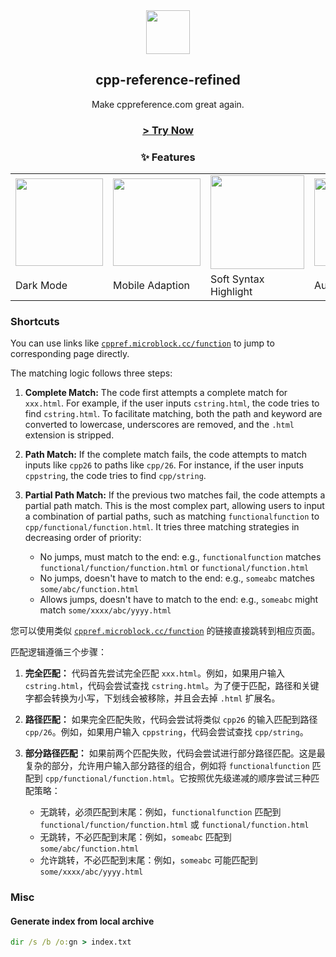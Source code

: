 <div align=center>
<img width=70 src=https://cppref.microblock.cc/favicon.ico />
<h2>cpp-reference-refined</h2>
Make cppreference.com great again.
<br/>
  <h3>
    <a href="https://cppref.microblock.cc/">&gt; Try Now</a>
  </h3>
<h3>✨ Features</h3>
<table>
  <tr>
    <td>
      <img height=140 src=https://github.com/user-attachments/assets/22a46e44-3d1c-4c38-86ea-031db8b01592 />
    </td>
    <td>
      <img height=140 src=https://github.com/user-attachments/assets/0eef26c7-75fb-406c-afcd-a344bbd45cef />
    </td>
    <td>
      <img width=150 src=https://github.com/user-attachments/assets/48c78e07-9f26-4fe3-b1fc-2fa07693b2d8 />
    </td>
    <td>
      <img height=140 src=https://github.com/user-attachments/assets/b3d30bc7-54c2-406d-a9f0-d4557466a695 />
    </td>
    <td>
      <img height=60 src=https://github.com/user-attachments/assets/7624c5f4-36c4-46e9-b330-3a91c2f2f9f7 />
    </td>
  </tr>
  <tr>
    <td>Dark Mode</td>
    <td>Mobile Adaption</td>
    <td>Soft Syntax Highlight</td>
    <td>Auto Language</td>
    <td>Shortcut</td>
  </tr>
</table>

</div>

### Shortcuts
You can use links like [`cppref.microblock.cc/function`](//cppref.microblock.cc/function) to jump to corresponding page directly.

The matching logic follows three steps:

1. **Complete Match:** The code first attempts a complete match for `xxx.html`. For example, if the user inputs `cstring.html`, the code tries to find `cstring.html`.  To facilitate matching, both the path and keyword are converted to lowercase, underscores are removed, and the `.html` extension is stripped.

2. **Path Match:** If the complete match fails, the code attempts to match inputs like `cpp26` to paths like `cpp/26`. For instance, if the user inputs `cppstring`, the code tries to find `cpp/string`.

3. **Partial Path Match:** If the previous two matches fail, the code attempts a partial path match. This is the most complex part, allowing users to input a combination of partial paths, such as matching `functionalfunction` to `cpp/functional/function.html`. It tries three matching strategies in decreasing order of priority:
    * No jumps, must match to the end: e.g., `functionalfunction` matches `functional/function/function.html` or `functional/function.html`
    * No jumps, doesn't have to match to the end: e.g., `someabc` matches `some/abc/function.html`
    * Allows jumps, doesn't have to match to the end: e.g., `someabc` might match `some/xxxx/abc/yyyy.html`

您可以使用类似 [`cppref.microblock.cc/function`](//cppref.microblock.cc/function) 的链接直接跳转到相应页面。

匹配逻辑遵循三个步骤：

1. **完全匹配：** 代码首先尝试完全匹配 `xxx.html`。例如，如果用户输入 `cstring.html`，代码会尝试查找 `cstring.html`。为了便于匹配，路径和关键字都会转换为小写，下划线会被移除，并且会去掉 `.html` 扩展名。

2. **路径匹配：** 如果完全匹配失败，代码会尝试将类似 `cpp26` 的输入匹配到路径 `cpp/26`。例如，如果用户输入 `cppstring`，代码会尝试查找 `cpp/string`。

3. **部分路径匹配：** 如果前两个匹配失败，代码会尝试进行部分路径匹配。这是最复杂的部分，允许用户输入部分路径的组合，例如将 `functionalfunction` 匹配到 `cpp/functional/function.html`。它按照优先级递减的顺序尝试三种匹配策略：
    * 无跳转，必须匹配到末尾：例如，`functionalfunction` 匹配到 `functional/function/function.html` 或 `functional/function.html`
    * 无跳转，不必匹配到末尾：例如，`someabc` 匹配到 `some/abc/function.html`
    * 允许跳转，不必匹配到末尾：例如，`someabc` 可能匹配到 `some/xxxx/abc/yyyy.html`

### Misc

#### Generate index from local archive
```bat
dir /s /b /o:gn > index.txt
```
